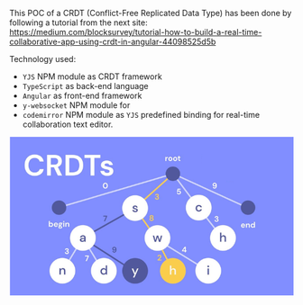 This POC of a CRDT (Conflict-Free Replicated Data Type) has been done by following a tutorial from the next site: https://medium.com/blocksurvey/tutorial-how-to-build-a-real-time-collaborative-app-using-crdt-in-angular-44098525d5b

Technology used:

- `YJS` NPM module as CRDT framework
- `TypeScript` as back-end language
- `Angular` as front-end framework
- `y-websocket` NPM module for
- `codemirror` NPM module as `YJS` predefined binding for real-time collaboration text editor.

![GitHub Logo](/images/crdt.png)